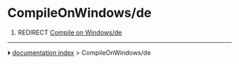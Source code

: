 # CompileOnWindows/de
1.  REDIRECT [Compile on Windows/de](Compile_on_Windows/de.md)



---
⏵ [documentation index](../README.md) > CompileOnWindows/de
